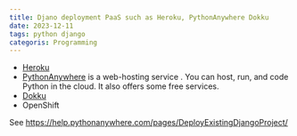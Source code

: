 ```yaml
---
title: Djano deployment PaaS such as Heroku, PythonAnywhere Dokku
date: 2023-12-11
tags: python django
categoris: Programming
---
```


+ [Heroku](https://www.heroku.com/)
+ [PythonAnywhere](https://www.pythonanywhere.com/) is a web-hosting service .
You can host, run, and code Python in the cloud. It also offers some free services.
+ [Dokku](http://dokku.viewdocs.io/dokku/)
+ OpenShift

See  https://help.pythonanywhere.com/pages/DeployExistingDjangoProject/